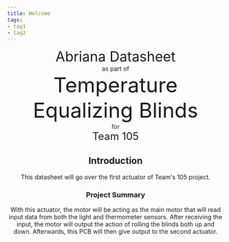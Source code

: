 ```yaml
---
title: Welcome
tags:
- tag1
- tag2
---
```

<center>
<font size= "6">Abriana Datasheet</font><br>
as part of<br>
<font size= "8"> Temperature Equalizing Blinds</font><br>
for<br>
<font size= "5"> Team 105 </font><br>

<center>



## Introduction

This datasheet will go over the first actuator of Team's 105 project.

### Project Summary

With this actuator, the motor will be acting as the main motor that will read input data from both the light and thermometer sensors. After receiving the input, the motor will output the action of rolling the blinds both up and down. Afterwards, this PCB will then give output to the second actuator. 

